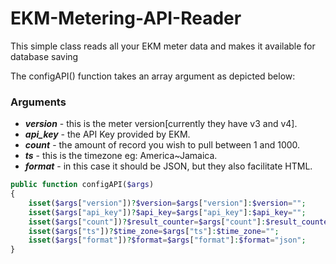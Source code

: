 # EKM-Metering-API-Reader
This simple class reads all your EKM meter data and makes it available for database saving

The configAPI() function takes an array argument as depicted below:

### Arguments ###
* ***version*** - this is the meter version[currently they have v3 and v4].
* ***api_key*** - the API Key provided by EKM.
* ***count*** - the amount of record you wish to pull between 1 and 1000.
* ***ts*** - this is the timezone eg: America~Jamaica.
* ***format*** - in this case it should be JSON, but they also facilitate HTML.

```php
public function configAPI($args)
{
	isset($args["version"])?$version=$args["version"]:$version="";
	isset($args["api_key"])?$api_key=$args["api_key"]:$api_key="";
	isset($args["count"])?$result_counter=$args["count"]:$result_counter="";
	isset($args["ts"])?$time_zone=$args["ts"]:$time_zone="";
	isset($args["format"])?$format=$args["format"]:$format="json";
}
  ```
